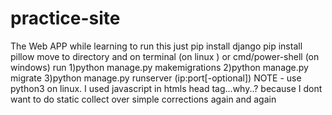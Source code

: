 # practice-site
The Web APP while learning
to run this just pip install django
                 pip install pillow
move to directory and on terminal (on linux ) or cmd/power-shell (on windows)
run 1)python manage.py makemigrations 
    2)python manage.py migrate 
    3)python manage.py runserver (ip:port[-optional]) 
    NOTE - use python3 on linux. 
I used javascript in htmls head tag...why..? because I dont want to do static collect over simple corrections again and again
